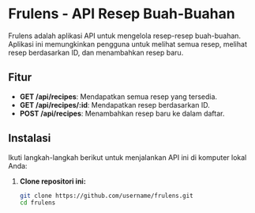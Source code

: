 # Frulens - API Resep Buah-Buahan

Frulens adalah aplikasi API untuk mengelola resep-resep buah-buahan. Aplikasi ini memungkinkan pengguna untuk melihat semua resep, melihat resep berdasarkan ID, dan menambahkan resep baru.

## Fitur

- **GET /api/recipes**: Mendapatkan semua resep yang tersedia.
- **GET /api/recipes/:id**: Mendapatkan resep berdasarkan ID.
- **POST /api/recipes**: Menambahkan resep baru ke dalam daftar.

## Instalasi

Ikuti langkah-langkah berikut untuk menjalankan API ini di komputer lokal Anda:

1. **Clone repositori ini:**

   ```bash
   git clone https://github.com/username/frulens.git
   cd frulens
   ```

